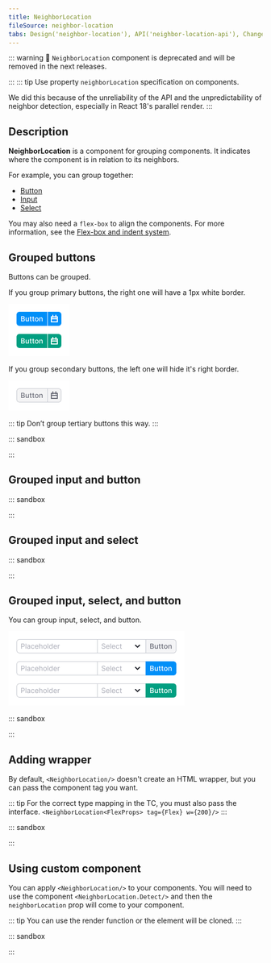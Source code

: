 ```yaml
---
title: NeighborLocation
fileSource: neighbor-location
tabs: Design('neighbor-location'), API('neighbor-location-api'), Changelog('neighbor-location-changelog')
---
```


::: warning
:rotating_light: `NeighborLocation` component is deprecated and will be removed in the next releases.

:::
::: tip
Use property `neighborLocation` specification on components.

We did this because of the unreliability of the API and the unpredictability of neighbor detection, especially in
React 18's parallel render.
:::

## Description

**NeighborLocation** is a component for grouping components. It indicates where the component is in relation to its
neighbors.

For example, you can group together:

- [Button](/components/button/button)
- [Input](/components/input/input)
- [Select](/components/select/select)

You may also need a `flex-box` to align the components. For more information, see
the [Flex-box and indent system](/layout/box-system/box-system).

## Grouped buttons

Buttons can be grouped.

If you group primary buttons, the right one will have a 1px white border.

![](static/primary-buttons-group.png)

If you group secondary buttons, the left one will hide it's right border.

![](static/secondary-buttons-group.png)

::: tip
Don’t group tertiary buttons this way.
:::

::: sandbox

<script lang="tsx">
  export Demo from './examples/grouped-buttons.tsx';
</script>

:::

## Grouped input and button

::: sandbox

<script lang="tsx">
  export Demo from './examples/grouped-input-and-button.tsx';
</script>

:::

## Grouped input and select

::: sandbox

<script lang="tsx">
  export Demo from './examples/grouped-input-and-select.tsx';
</script>

:::

## Grouped input, select, and button

You can group input, select, and button.

![](static/combo.png)

::: sandbox

<script lang="tsx">
  export Demo from './examples/grouped-input,-select,-and-button.tsx';
</script>

:::

## Adding wrapper

By default, `<NeighborLocation/>` doesn't create an HTML wrapper, but you can pass the component tag you want.

::: tip
For the correct type mapping in the TC, you must also pass the interface.
`<NeighborLocation<FlexProps> tag={Flex} w={200}/>`
:::

::: sandbox

<script lang="tsx">
  export Demo from './examples/adding-a-wrapper.tsx';
</script>

:::

## Using custom component

You can apply `<NeighborLocation/>` to your components. You will need to use the component `<NeighborLocation.Detect/>`
and
then the `neighborLocation` prop will come to your component.

::: tip
You can use the render function or the element will be cloned.
:::

::: sandbox

<script lang="tsx">
  export Demo from './examples/using-a-custom-component.tsx';
</script>

:::

